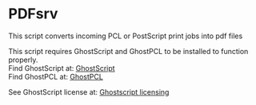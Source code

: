 # PDFsrv
This script converts incoming PCL or PostScript print jobs into pdf files  

This script requires GhostScript and GhostPCL to be installed to function properly.  
Find GhostScript at: [GhostScript](https://ghostscript.com/releases/gsdnld.html)  
Find GhostPCL at: [GhostPCL](https://ghostscript.com/releases/gpcldnld.html)  

See GhostScript license at: [Ghostscript licensing](https://ghostscript.com/licensing/index.html#open-source)
